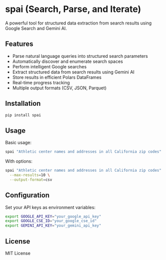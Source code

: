 # spai (Search, Parse, and Iterate)

A powerful tool for structured data extraction from search results using Google Search and Gemini AI.

## Features

- Parse natural language queries into structured search parameters
- Automatically discover and enumerate search spaces
- Perform intelligent Google searches
- Extract structured data from search results using Gemini AI
- Store results in efficient Polars DataFrames
- Real-time progress tracking
- Multiple output formats (CSV, JSON, Parquet)

## Installation

```bash
pip install spai
```

## Usage

Basic usage:
```bash
spai "Athletic center names and addresses in all California zip codes"
```

With options:
```bash
spai "Athletic center names and addresses in all California zip codes" \
  --max-results=10 \
  --output-format=csv
```

## Configuration

Set your API keys as environment variables:
```bash
export GOOGLE_API_KEY="your_google_api_key"
export GOOGLE_CSE_ID="your_google_cse_id"
export GEMINI_API_KEY="your_gemini_api_key"
```

## License

MIT License
